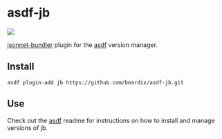 # asdf-jb

![](https://github.com/beardix/asdf-jb/workflows/ci/badge.svg)

[jsonnet-bundler](https://github.com/jsonnet-bundler/jsonnet-bundler) plugin for the [asdf](https://github.com/asdf-vm/asdf) version manager.

## Install

```
asdf plugin-add jb https://github.com/beardix/asdf-jb.git
```

## Use

Check out the [asdf](https://github.com/asdf-vm/asdf) readme for instructions on how to install and manage versions of jb.
